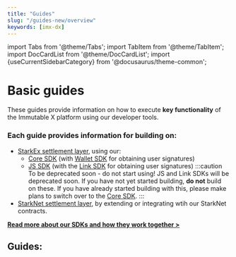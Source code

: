 ```yaml
---
title: "Guides"
slug: "/guides-new/overview"
keywords: [imx-dx]
---
```


import Tabs from '@theme/Tabs';
import TabItem from '@theme/TabItem';
import DocCardList from '@theme/DocCardList';
import {useCurrentSidebarCategory} from '@docusaurus/theme-common';

# Basic guides

These guides provide information on how to execute **key functionality** of the Immutable X platform using our developer tools.

### Each guide provides information for building on:
* [StarkEx settlement layer](/docs/overview-new/immutable-layer-2#layer-2s-on-immutable-x), using our:
  * [Core SDK](/docs/sdks#core-sdks) (with [Wallet SDK](/docs/sdks#wallet-sdks) for obtaining user signatures)
  * [JS SDK](npmjs.com/package/@imtbl/imx-sdk) (with the [Link SDK](/docs/sdks/#link-sdk) for obtaining user signatures)
    :::caution To be deprecated soon - do not start using!
    JS and Link SDKs will be deprecated soon. If you have not yet started building, **do not** build on these. If you have already started building with this, please make plans to switch over to the [Core SDK](/docs/sdks).
    :::
* [StarkNet settlement layer](/docs/overview-new/immutable-layer-2#layer-2s-on-immutable-x), by extending or integrating wtih our StarkNet contracts.

[**Read more about our SDKs and how they work together >**](../sdks)

## Guides:
<DocCardList items={useCurrentSidebarCategory().items}/>